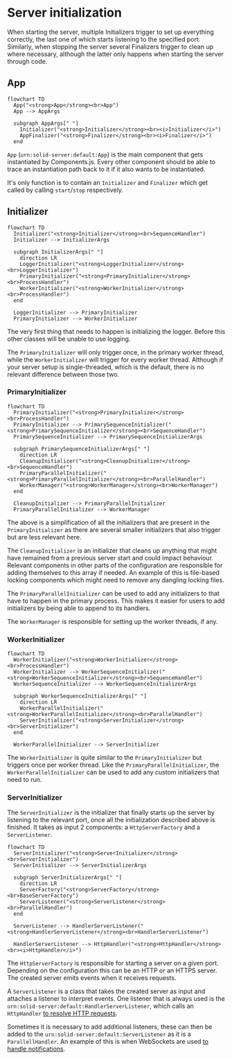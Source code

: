 # Server initialization

When starting the server, multiple Initializers trigger to set up everything correctly,
the last one of which starts listening to the specified port.
Similarly, when stopping the server several Finalizers trigger to clean up where necessary,
although the latter only happens when starting the server through code.

## App

```mermaid
flowchart TD
  App("<strong>App</strong><br>App")
  App --> AppArgs

  subgraph AppArgs[" "]
    Initializer("<strong>Initializer</strong><br><i>Initializer</i>")
    AppFinalizer("<strong>Finalizer</strong><br><i>Finalizer</i>")
  end
```

`App` (`urn:solid-server:default:App`) is the main component that gets instantiated by Components.js.
Every other component should be able to trace an instantiation path back to it if it also wants to be instantiated.

It's only function is to contain an `Initializer` and `Finalizer`
which get called by calling `start`/`stop` respectively.

## Initializer

```mermaid
flowchart TD
  Initializer("<strong>Initializer</strong><br>SequenceHandler")
  Initializer --> InitializerArgs

  subgraph InitializerArgs[" "]
    direction LR
    LoggerInitializer("<strong>LoggerInitializer</strong><br>LoggerInitializer")
    PrimaryInitializer("<strong>PrimaryInitializer</strong><br>ProcessHandler")
    WorkerInitializer("<strong>WorkerInitializer</strong><br>ProcessHandler")
  end

  LoggerInitializer --> PrimaryInitializer
  PrimaryInitializer --> WorkerInitializer
```

The very first thing that needs to happen is initializing the logger.
Before this other classes will be unable to use logging.

The `PrimaryInitializer` will only trigger once, in the primary worker thread,
while the `WorkerInitializer` will trigger for every worker thread.
Although if your server setup is single-threaded, which is the default,
there is no relevant difference between those two.

### PrimaryInitializer

```mermaid
flowchart TD
  PrimaryInitializer("<strong>PrimaryInitializer</strong><br>ProcessHandler")
  PrimaryInitializer --> PrimarySequenceInitializer("<strong>PrimarySequenceInitializer</strong><br>SequenceHandler")
  PrimarySequenceInitializer --> PrimarySequenceInitializerArgs

  subgraph PrimarySequenceInitializerArgs[" "]
    direction LR
    CleanupInitializer("<strong>CleanupInitializer</strong><br>SequenceHandler")
    PrimaryParallelInitializer("<strong>PrimaryParallelInitializer</strong><br>ParallelHandler")
    WorkerManager("<strong>WorkerManager</strong><br>WorkerManager")
  end

  CleanupInitializer --> PrimaryParallelInitializer
  PrimaryParallelInitializer --> WorkerManager
```

The above is a simplification of all the initializers that are present in the `PrimaryInitializer`
as there are several smaller initializers that also trigger but are less relevant here.

The `CleanupInitializer` is an initializer that cleans up anything
that might have remained from a previous server start
and could impact behaviour.
Relevant components in other parts of the configuration are responsible for adding themselves to this array if needed.
An example of this is file-based locking components which might need to remove any dangling locking files.

The `PrimaryParallelInitializer` can be used to add any initializers to that have to happen in the primary process.
This makes it easier for users to add initializers by being able to append to its handlers.

The `WorkerManager` is responsible for setting up the worker threads, if any.

### WorkerInitializer

```mermaid
flowchart TD
  WorkerInitializer("<strong>WorkerInitializer</strong><br>ProcessHandler")
  WorkerInitializer --> WorkerSequenceInitializer("<strong>WorkerSequenceInitializer</strong><br>SequenceHandler")
  WorkerSequenceInitializer --> WorkerSequenceInitializerArgs

  subgraph WorkerSequenceInitializerArgs[" "]
    direction LR
    WorkerParallelInitializer("<strong>WorkerParallelInitializer</strong><br>ParallelHandler")
    ServerInitializer("<strong>ServerInitializer</strong><br>ServerInitializer")
  end

  WorkerParallelInitializer --> ServerInitializer
```

The `WorkerInitializer` is quite similar to the `PrimaryInitializer` but triggers once per worker thread.
Like the `PrimaryParallelInitializer`, the `WorkerParallelInitializer` can be used
to add any custom initializers that need to run.

### ServerInitializer

The `ServerInitializer` is the initializer that finally starts up the server by listening to the relevant port,
once all the initialization described above is finished.
It takes as input 2 components: a `HttpServerFactory` and a `ServerListener`.

```mermaid
flowchart TD
  ServerInitializer("<strong>ServerInitializer</strong><br>ServerInitializer")
  ServerInitializer --> ServerInitializerArgs
  
  subgraph ServerInitializerArgs[" "]
    direction LR
    ServerFactory("<strong>ServerFactory</strong><br>BaseServerFactory")
    ServerListener("<strong>ServerListener</strong><br>ParallelHandler")
  end
  
  ServerListener --> HandlerServerListener("<strong>HandlerServerListener</strong><br>HandlerServerListener")
  
  HandlerServerListener --> HttpHandler("<strong>HttpHandler</strong><br><i>HttpHandler</i>")
```

The `HttpServerFactory` is responsible for starting a server on a given port.
Depending on the configuration this can be an HTTP or an HTTPS server.
The created server emits events when it receives requests.

A `ServerListener` is a class that takes the created server as input and attaches a listener to interpret events.
One listener that is always used is the `urn:solid-server:default:HandlerServerListener`,
which calls an `HttpHandler` [to resolve HTTP requests](http-handler.md).

Sometimes it is necessary to add additional listeners,
these can then be added to the `urn:solid-server:default:ServerListener` as it is a `ParallellHandler`.
An example of this is when WebSockets are used [to handle notifications](notifications.md).
